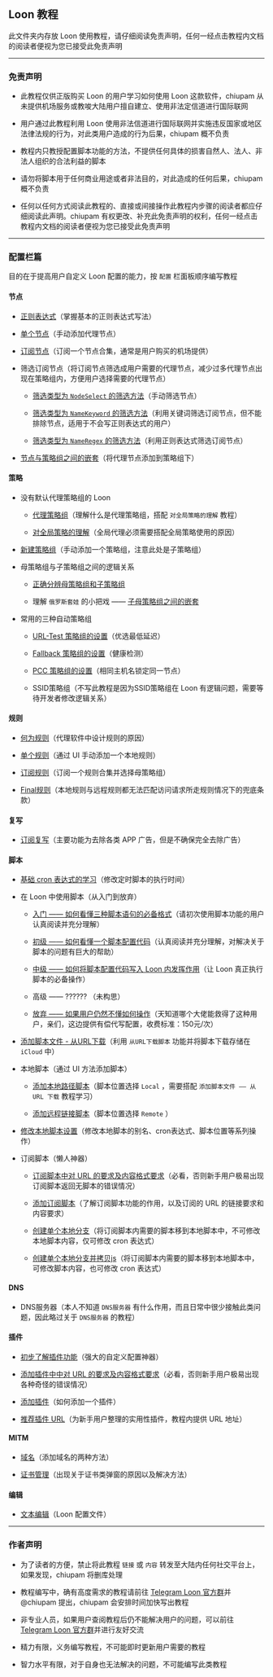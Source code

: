 ## Loon 教程

此文件夹内存放 Loon 使用教程，请仔细阅读免责声明，任何一经点击教程内文档的阅读者便视为您已接受此免责声明

------

### 免责声明

- 此教程仅供正版购买 Loon 的用户学习如何使用 Loon 这款软件，chiupam 从未提供机场服务或教唆大陆用户擅自建立、使用非法定信道进行国际联网

- 用户通过此教程利用 Loon 使用非法信道进行国际联网并实施违反国家或地区法律法规的行为，对此类用户造成的行为后果，chiupam 概不负责

- 教程内只教授配置脚本功能的方法，不提供任何具体的损害自然人、法人、非法人组织的合法利益的脚本

- 请勿将脚本用于任何商业用途或者非法目的，对此造成的任何后果，chiupam 概不负责

- 任何以任何方式阅读此教程的、直接或间接操作此教程内步骤的阅读者都应仔细阅读此声明。chiupam 有权更改、补充此免责声明的权利，任何一经点击教程内文档的阅读者便视为您已接受此免责声明

------

### 配置栏篇

目的在于提高用户自定义 Loon 配置的能力，按 `配置` 栏面板顺序编写教程

#### 节点

- [正则表达式](https://github.com/chiupam/tutorial/blob/master/Loon/Plus/Regex.md)（掌握基本的正则表达式写法）

- [单个节点](https://github.com/chiupam/tutorial/blob/master/Loon/Plus/Proxy.md)（手动添加代理节点）

- [订阅节点](https://github.com/chiupam/tutorial/blob/master/Loon/Plus/Remote_Proxy.md)（订阅一个节点合集，通常是用户购买的机场提供）

- 筛选订阅节点（将订阅节点筛选成用户需要的代理节点，减少过多代理节点出现在策略组内，方便用户选择需要的代理节点）

  - [筛选类型为 `NodeSelect` 的筛选方法](https://github.com/chiupam/tutorial/blob/master/Loon/Plus/Remote_Filter_NodeSelect.md)（手动筛选节点）
  
  - [筛选类型为 `NameKeyword` 的筛选方法](https://github.com/chiupam/tutorial/blob/master/Loon/Plus/Remote_Filter_NameKeyword.md)（利用关键词筛选订阅节点，但不能排除节点，适用于不会写正则表达式的用户）

  - [筛选类型为 `NameRegex` 的筛选方法](https://github.com/chiupam/tutorial/blob/master/Loon/Plus/Remote_Filter.md)（利用正则表达式筛选订阅节点）

- [节点与策略组之间的嵌套](https://github.com/chiupam/tutorial/blob/master/Loon/Plus/Remote_Proxy_in_Proxy_Group.md)（将代理节点添加到策略组下）

#### 策略

- 没有默认代理策略组的 Loon 

  - [代理策略组](https://github.com/chiupam/tutorial/blob/master/Loon/Plus/Default_Proxy.md)（理解什么是代理策略组，搭配 `对全局策略的理解` 教程）

  - [对全局策略的理解](https://github.com/chiupam/tutorial/blob/master/Loon/Plus/Global_Group.md)（全局代理必须需要搭配全局策略使用的原因）
  
- [新建策略组](https://github.com/chiupam/tutorial/blob/master/Loon/Plus/New_Proxy_Group.md)（手动添加一个策略组，注意此处是子策略组）

- 母策略组与子策略组之间的逻辑关系

  - [正确分辨母策略组和子策略组](https://github.com/chiupam/tutorial/blob/master/Loon/Plus/TOP_Policy.md)

  - 理解 `俄罗斯套娃` 的小把戏 —— [子母策略组之间的嵌套](https://github.com/chiupam/tutorial/blob/master/Loon/Plus/Matryoshka.md)

- 常用的三种自动策略组 

  - [URL-Test 策略组的设置](https://github.com/chiupam/tutorial/blob/master/Loon/Plus/URL-Test.md)（优选最低延迟）
  
  - [Fallback 策略组的设置](https://github.com/chiupam/tutorial/blob/master/Loon/Plus/Fallback.md)（健康检测）
  
  - [PCC 策略组的设置](https://github.com/chiupam/tutorial/blob/master/Loon/Plus/PCC.md)（相同主机名锁定同一节点）
  
  - SSID策略组（不写此教程是因为SSID策略组在 Loon 有逻辑问题，需要等待开发者修改逻辑关系）
  
#### 规则

- [何为规则](https://github.com/chiupam/tutorial/blob/master/Loon/Plus/Ruld_Summary.md)（代理软件中设计规则的原因）

- [单个规则](https://github.com/chiupam/tutorial/blob/master/Loon/Plus/Rule.md)（通过 UI 手动添加一个本地规则）

- [订阅规则](https://github.com/chiupam/tutorial/blob/master/Loon/Plus/Remote_Rule.md)（订阅一个规则合集并选择母策略组）

- [Final规则](https://github.com/chiupam/tutorial/blob/master/Loon/Plus/Final.md)（本地规则与远程规则都无法匹配访问请求所走规则情况下的兜底条款）
 
#### 复写

- [订阅复写](https://github.com/chiupam/tutorial/blob/master/Loon/Plus/Remote_Rewrite.md)（主要功能为去除各类 APP 广告，但是不确保完全去除广告）

#### 脚本

- [基础 cron 表达式的学习](https://github.com/chiupam/tutorial/blob/master/Loon/Plus/cron.md)（修改定时脚本的执行时间）

- 在 Loon 中使用脚本（从入门到放弃）

  - [入门 —— 如何看懂三种脚本语句的必备格式](https://github.com/chiupam/tutorial/blob/master/Loon/Plus/JaveScript_Format.md)（请初次使用脚本功能的用户认真阅读并充分理解）

  - [初级 —— 如何看懂一个脚本配置代码](https://github.com/chiupam/tutorial/blob/master/Loon/Plus/JaveScript_1.md)（认真阅读并充分理解，对解决关于脚本的问题有巨大的帮助）

  - [中级 —— 如何将脚本配置代码写入 Loon 内发挥作用](https://github.com/chiupam/tutorial/blob/master/Loon/Plus/JaveScript_2.md)（让 Loon 真正执行脚本的必备操作）
  
  - 高级 —— ?????? （未构思）
  
  - [放弃 —— 如果用户仍然不懂如何操作](https://t.me/Loon0x00)（天知道哪个大佬能救得了这种用户，亲们，这边提供有偿代写配置，收费标准：150元/次）

- [添加脚本文件 - 从URL下载](https://github.com/chiupam/tutorial/blob/master/Loon/Plus/Download_From_URL.md)（利用 `从URL下载脚本` 功能并将脚本下载存储在 `iCloud` 中）

- 本地脚本（通过 UI 方法添加脚本）

  - [添加本地路径脚本](https://github.com/chiupam/tutorial/blob/master/Loon/Plus/Local_JaveScript.md)（脚本位置选择 `Local` ，需要搭配 `添加脚本文件 —— 从 URL 下载` 教程学习）
  
  - [添加远程链接脚本](https://github.com/chiupam/tutorial/blob/master/Loon/Plus/Remote_JaveScript.md)（脚本位置选择 `Remote` ）
  
- [修改本地脚本设置](https://github.com/chiupam/tutorial/blob/master/Loon/Plus/JaveScript_Modify.md)（修改本地脚本的别名、cron表达式、脚本位置等系列操作）

- 订阅脚本（懒人神器）

  - [订阅脚本中对 URL 的要求及内容格式要求](https://github.com/chiupam/tutorial/blob/master/Loon/Plus/Remote_Script_Format.md)（必看，否则新手用户极易出现订阅脚本返回无脚本的错误情况）

  - [添加订阅脚本](https://github.com/chiupam/tutorial/blob/master/Loon/Plus/Remote_Script.md)（了解订阅脚本功能的作用，以及订阅的 URL 的链接要求和内容要求）

  - [创建单个本地分支](https://github.com/chiupam/tutorial/blob/master/Loon/Plus/Branch.md)（将订阅脚本内需要的脚本移到本地脚本中，不可修改本地脚本内容，仅可修改 cron 表达式）
  
  - [创建单个本地分支并拷贝js](https://github.com/chiupam/tutorial/blob/master/Loon/Plus/Branch&Copy.md)（将订阅脚本内需要的脚本移到本地脚本中，可修改脚本内容，也可修改 cron 表达式）

#### DNS

- DNS服务器（本人不知道 `DNS服务器` 有什么作用，而且日常中很少接触此类问题，因此略过关于 `DNS服务器` 的教程）

#### 插件

- [初步了解插件功能](https://github.com/chiupam/tutorial/blob/master/Loon/Plus/Plugin_Summary.md)（强大的自定义配置神器）

- [添加插件中中对 URL 的要求及内容格式要求](https://github.com/chiupam/tutorial/blob/master/Loon/Plus/Plugin_Format.md)（必看，否则新手用户极易出现各种奇怪的错误情况）

- [添加插件](https://github.com/chiupam/tutorial/blob/master/Loon/Plus/Plugin.md)（如何添加一个插件）

- [推荐插件 URL](https://github.com/chiupam/tutorial/blob/master/Loon/Plus/Plugin_Recommend.md)（为新手用户整理的实用性插件，教程内提供 URL 地址）

#### MITM

- [域名](https://github.com/chiupam/tutorial/blob/master/Loon/Plus/hostname.md)（添加域名的两种方法）

- [证书管理](https://github.com/chiupam/tutorial/blob/master/Loon/Plus/Certificate.md)（出现关于证书类弹窗的原因以及解决方法）

#### 编辑

- [文本编辑](https://github.com/chiupam/tutorial/blob/master/Loon/Plus/Configuration.md)（Loon 配置文件）

---

### 作者声明

- 为了读者的方便，禁止将此教程 `链接` 或 `内容` 转发至大陆内任何社交平台上，如果发现，chiupam 将删库处理

- 教程编写中，确有高度需求的教程请前往 [Telegram Loon 官方群](https://t.me/Loon0x00)并 @chiupam 提出，chiupam 会安排时间加快写出教程

- 非专业人员，如果用户查阅教程后仍不能解决用户的问题，可以前往 [Telegram Loon 官方群](https://t.me/Loon0x00)并进行友好交流

- 精力有限，义务编写教程，不可能即时更新用户需要的教程

- 智力水平有限，对于自身也无法解决的问题，不可能编写此类教程

